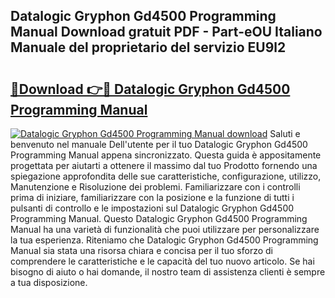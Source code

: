 ## Datalogic Gryphon Gd4500 Programming Manual Download gratuit PDF - Part-eOU Italiano Manuale del proprietario del servizio EU9l2

# <h2><a href="http://dfe9jh.blite.top/?on=Datalogic+Gryphon+Gd4500+Programming+Manual">🔗Download 👉🔴 Datalogic Gryphon Gd4500 Programming Manual</a></h2>

[![Datalogic Gryphon Gd4500 Programming Manual download](https://i.imgur.com/lujVjoI.png)](http://dfe9jh.blite.top/?on=Datalogic+Gryphon+Gd4500+Programming+Manual)
Saluti e benvenuto nel manuale Dell'utente per il tuo Datalogic Gryphon Gd4500 Programming Manual appena sincronizzato. Questa guida è appositamente progettata per aiutarti a ottenere il massimo dal tuo Prodotto fornendo una spiegazione approfondita delle sue caratteristiche, configurazione, utilizzo, Manutenzione e Risoluzione dei problemi. Familiarizzare con i controlli prima di iniziare, familiarizzare con la posizione e la funzione di tutti i pulsanti di controllo e le impostazioni sul Datalogic Gryphon Gd4500 Programming Manual. Questo Datalogic Gryphon Gd4500 Programming Manual ha una varietà di funzionalità che puoi utilizzare per personalizzare la tua esperienza. Riteniamo che Datalogic Gryphon Gd4500 Programming Manual sia stata una risorsa chiara e concisa per il tuo sforzo di comprendere le caratteristiche e le capacità del tuo nuovo articolo. Se hai bisogno di aiuto o hai domande, il nostro team di assistenza clienti è sempre a tua disposizione.
